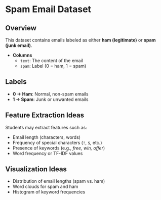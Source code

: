 # Spam Email Dataset

## Overview
This dataset contains emails labeled as either **ham (legitimate)** or **spam (junk email)**.

- **Columns**  
  - `text`: The content of the email  
  - `spam`: Label (0 = ham, 1 = spam)  

## Labels
- **0 → Ham**: Normal, non-spam emails  
- **1 → Spam**: Junk or unwanted emails  

## Feature Extraction Ideas
Students may extract features such as:
- Email length (characters, words)  
- Frequency of special characters (`!`, `$`, etc.)  
- Presence of keywords (e.g., *free, win, offer*)  
- Word frequency or TF-IDF values  

## Visualization Ideas
- Distribution of email lengths (spam vs. ham)  
- Word clouds for spam and ham  
- Histogram of keyword frequencies  

